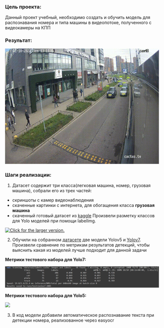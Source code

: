 ### Цель проекта:
Данный проект учебный, необходимо создать и обучить модель для распознавания номера и типа машины в видеопотоке, полученного с видеокамеры на КПП

### Результат:
<p align="center"><img src="./helpers/cars-2.gif"\></p>

### Шаги реализации:
1) Датасет содержит три класса(легковая машина, номер, грузовая машина), собрали его из трех частей: 
* скриншоты с камер видеонаблюдения
* скаченные картинки с интернета, для обогащения класса **грузовая машина**
* скаченный готовый датасет из [kaggle](https://www.kaggle.com/datasets/andrewmvd/car-plate-detection)
Произвели разметку классов для Yolo моделей при помощи labelImg.

<a href="https://drive.google.com/uc?export=view&id=1LCW7MpU_oEI_DcCchluVNyIedY8OWVMr"><img src="https://drive.google.com/uc?export=view&id=1LCW7MpU_oEI_DcCchluVNyIedY8OWVMr" style="width: 500px; max-width: 100%; height: auto" title="Click for the larger version." /></a>

2) Обучили на собранном [датасете](https://www.kaggle.com/datasets/kirillpribludenko/number-plates-50-russain-50-others) две модели Yolov5 и [Yolov7](ALPR.ipynb). Произвели сравнение по метрикам результатов детекций, чтобы выяснить какая из моделей лучше подходит для данной задачи

**Метрики тестового набора для Yolo7:**
<p align="left"><img src="./helpers/yolo7_test.png"\></p>

**Метрики тестового набора для Yolo5:**
<p align="left"><img src="./helpers/yolo5_test.png"\></p>

3) В код модели добавили автоматическое распознавание текста при детекции номера, реализованное через easyocr
